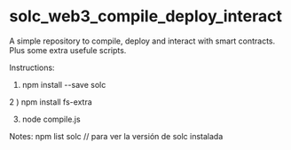 # solc_web3_compile_deploy_interact
A simple repository to compile, deploy and interact with smart contracts. Plus some extra usefule scripts.

Instructions:

1) npm install --save solc

2 ) npm install fs-extra

3) node compile.js


Notes:
npm list solc   // para ver la versión de solc instalada
